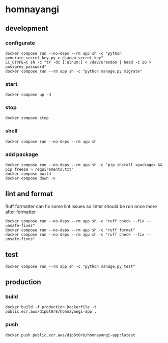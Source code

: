 # homnayangi

## development

### configurate

```shell
docker compose run --no-deps --rm app sh -c "python generate_secret_key.py > django_secret_key"
LC_CTYPE=C sh -c "tr -dc [:alnum:] < /dev/urandom | head -c 20 > postgres_password"
docker compose run --rm app sh -c "python manage.py migrate"
```

### start

```shell
docker compose up -d
```

### stop

```shell
docker compose stop
```

### shell

```shell
docker compose run --no-deps --rm app sh
```

### add package

```shell
docker compose run --no-deps --rm app sh -c "pip install <package> && pip freeze > requirements.txt"
docker compose build
docker compose down -v
```

## lint and format

Ruff formatter can fix some lint issues so linter should be run once more after formatter 

```shell
docker compose run --no-deps --rm app sh -c "ruff check --fix --unsafe-fixes"
docker compose run --no-deps --rm app sh -c "ruff format"
docker compose run --no-deps --rm app sh -c "ruff check --fix --unsafe-fixes"
```

## test

```shell
docker compose run --rm app sh -c "python manage.py test"
```

## production

### build

```shell
docker build -f production.Dockerfile -t public.ecr.aws/d1p6t0r8/homnayangi-app .
```

### push

```shell
docker push public.ecr.aws/d1p6t0r8/homnayangi-app:latest
```
